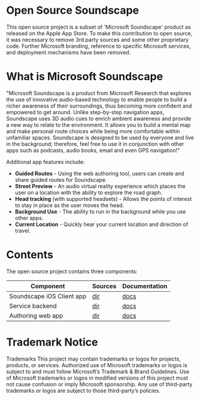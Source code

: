 # Open Source Soundscape

This open source project is a subset of 'Microsoft Soundscape' product
as released on the Apple App Store.  To make this contribution to open
source, it was necessary to remove 3rd party sources and some other
proprietary code.  Further Microsoft branding, reference to specific
Microsoft services, and deployment mechanisms have been removed.

# What is Microsoft Soundscape

"Microsoft Soundscape is a product from Microsoft Research that explores the use of innovative audio-based technology to enable people to build a richer awareness of their surroundings, thus becoming more confident and empowered to get around. Unlike step-by-step navigation apps, Soundscape uses 3D audio cues to enrich ambient awareness and provide a new way to relate to the environment. It allows you to build a mental map and make personal route choices while being more comfortable within unfamiliar spaces. Soundscape is designed to be used by everyone and live in the background; therefore, feel free to use it in conjunction with other apps such as podcasts, audio books, email and even GPS navigation!"

Additional app features include:

* **Guided Routes** - Using the web authoring tool, users can create and share guided routes for Soundscape.
* **Street Preview** - An audio virtual reality experience which places the user on a location with the ability to explore the road graph.
* **Head tracking** (with supported headsets) - Allows the points of interest to stay in place as the user moves the head.
* **Background Use** - The ability to run in the background while you use other apps.
* **Current Location** - Quickly hear your current location and direction of travel.

# Contents

The open source project contains three components:

| Component | Sources | Documentation |
| --------- | ------- | ------------- |
| Soundscape iOS Client app| [dir](./apps/ios) | [docs](docs/Client.md) |
| Service backend | [dir](./svcs/data) | [docs](docs/Services.md) |
| Authoring web app | [dir](./svcs/soundscape-authoring) | [docs](docs/Authoring.md) |

# Trademark Notice

Trademarks This project may contain trademarks or logos for projects, products, or services. Authorized use of Microsoft trademarks or logos is subject to and must follow Microsoft’s Trademark & Brand Guidelines. Use of Microsoft trademarks or logos in modified versions of this project must not cause confusion or imply Microsoft sponsorship. Any use of third-party trademarks or logos are subject to those third-party’s policies.
